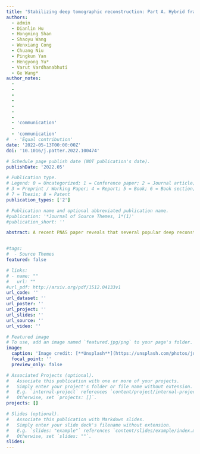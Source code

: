 ```yaml
---
title: 'Stabilizing deep tomographic reconstruction: Part A. Hybrid framework and experimental results'
authors:
  - admin
  - Dianlin Hu 
  - Hongming Shan
  - Shaoyu Wang
  - Wenxiang Cong
  - Chuang Niu
  - Pingkun Yan
  - Hengyong Yu*
  - Varut Vardhanabhuti
  - Ge Wang*
author_notes:
  -
  - 
  -  
  -   
  -    
  -     
  -    
  - 'communication'
  - 
  - 'communication'
#  - 'Equal contribution'
date: '2022-05-13T00:00:00Z'
doi: '10.1016/j.patter.2022.100474'

# Schedule page publish date (NOT publication's date).
publishDate: '2022.05'

# Publication type.
# Legend: 0 = Uncategorized; 1 = Conference paper; 2 = Journal article;
# 3 = Preprint / Working Paper; 4 = Report; 5 = Book; 6 = Book section;
# 7 = Thesis; 8 = Patent
publication_types: ['2']

# Publication name and optional abbreviated publication name.
#publication: '*Journal of Source Themes, 1*(1)'
#publication_short: ''

abstract: A recent PNAS paper reveals that several popular deep reconstruction networks are unstable. Specifically, three kinds of instabilities were reported, (1) strong image artefacts from tiny perturbations, (2) small features missed in a deeply reconstructed image, and (3) decreased imaging performance with increased input data. Here, we propose an analytic compressed iterative deep (ACID) framework to address this challenge. ACID synergizes a deep network trained on big data, kernel awareness from compressed sensing (CS)-inspired processing, and iterative refinement to minimize the data residual relative to real measurement. Our study demonstrates that the ACID reconstruction is accurate, is stable, and sheds light on the converging mechanism of the ACID iteration under a bounded relative error norm assumption. ACID not only stabilizes an unstable deep reconstruction network but also is resilient against adversarial attacks to the whole ACID workflow, being superior to classic sparsity-regularized reconstruction and eliminating the three kinds of instabilities.


#tags:
#  - Source Themes
featured: false

# links:
# - name: ""
#   url: ""
#url_pdf: http://arxiv.org/pdf/1512.04133v1
url_code: ''
url_dataset: ''
url_poster: ''
url_project: ''
url_slides: ''
url_source: ''
url_video: ''

# Featured image
# To use, add an image named `featured.jpg/png` to your page's folder.
image:
  caption: 'Image credit: [**Unsplash**](https://unsplash.com/photos/jdD8gXaTZsc)'
  focal_point: ''
  preview_only: false

# Associated Projects (optional).
#   Associate this publication with one or more of your projects.
#   Simply enter your project's folder or file name without extension.
#   E.g. `internal-project` references `content/project/internal-project/index.md`.
#   Otherwise, set `projects: []`.
projects: []

# Slides (optional).
#   Associate this publication with Markdown slides.
#   Simply enter your slide deck's filename without extension.
#   E.g. `slides: "example"` references `content/slides/example/index.md`.
#   Otherwise, set `slides: ""`.
slides:
---
```



